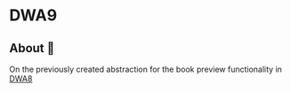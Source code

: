 # DWA9 

## About 📃
On the previously created abstraction for the book preview functionality in [DWA8]()